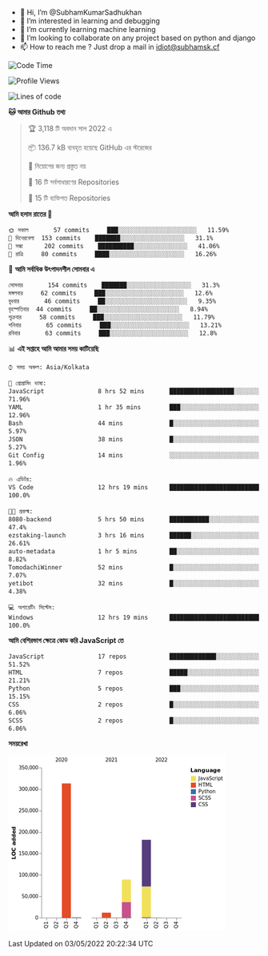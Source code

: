 - 👋 Hi, I’m @SubhamKumarSadhukhan
- 👀 I’m interested in learning and debugging
- 🌱 I’m currently learning machine learning
- 💞️ I’m looking to collaborate on any project based on python and django
- 📫 How to reach me ?
      Just drop a mail in idiot@subhamsk.cf

<!---
SubhamKumarSadhukhan/SubhamKumarSadhukhan is a ✨ special ✨ repository because its `README.md` (this file) appears on your GitHub profile.
You can click the Preview link to take a look at your changes.
--->


<!--START_SECTION:waka-->
![Code Time](http://img.shields.io/badge/Code%20Time-462%20hrs%201%20min-blue)

![Profile Views](http://img.shields.io/badge/%E0%A6%AA%E0%A7%8D%E0%A6%B0%E0%A7%8B%E0%A6%AB%E0%A6%BE%E0%A6%87%E0%A6%B2%20%E0%A6%A6%E0%A6%B0%E0%A7%8D%E0%A6%B6%E0%A6%A8-1-blue)

![Lines of code](https://img.shields.io/badge/%E0%A6%B9%E0%A7%8D%E0%A6%AF%E0%A6%BE%E0%A6%B2%E0%A7%8B%20%E0%A6%93%E0%A6%AF%E0%A6%BC%E0%A6%BE%E0%A6%B0%E0%A7%8D%E0%A6%B2%E0%A7%8D%E0%A6%A1%20%E0%A6%A5%E0%A7%87%E0%A6%95%E0%A7%87%20%E0%A6%86%E0%A6%AE%E0%A6%BF%20%E0%A6%B2%E0%A6%BF%E0%A6%96%E0%A7%87%E0%A6%9B%E0%A6%BF-599%20Thousand%20%E0%A6%95%E0%A7%8B%E0%A6%A1%E0%A7%87%E0%A6%B0%20%E0%A6%B2%E0%A6%BE%E0%A6%87%E0%A6%A8-blue)

**🐱 আমার Github তথ্য** 

> 🏆 3,118 টি অবদান সাল 2022 এ
 > 
> 📦 136.7 kB ব্যবহৃত হয়েছে GitHub এর স্টরেজের 
 > 
> 🚫 নিয়োগের জন্য প্রস্তুত নয়
 > 
> 📜 16 টি সর্বসাধারণের Repositories 
 > 
> 🔑 15 টি ব্যক্তিগত Repositories  
 > 
**আমি হলাম রাতের 🦉** 

```text
🌞 সকাল       57 commits     ███░░░░░░░░░░░░░░░░░░░░░░   11.59% 
🌆 দিনেরবেলা  153 commits    ███████░░░░░░░░░░░░░░░░░░   31.1% 
🌃 সন্ধা      202 commits    ██████████░░░░░░░░░░░░░░░   41.06% 
🌙 রাত্রি     80 commits     ████░░░░░░░░░░░░░░░░░░░░░   16.26%

```
📅 **আমি সর্বাধিক উৎপাদনশীল সোমবার এ** 

```text
সোমবার       154 commits    ███████░░░░░░░░░░░░░░░░░░   31.3% 
মঙ্গলবার     62 commits     ███░░░░░░░░░░░░░░░░░░░░░░   12.6% 
বুধবার       46 commits     ██░░░░░░░░░░░░░░░░░░░░░░░   9.35% 
বৃহস্পতিবার  44 commits     ██░░░░░░░░░░░░░░░░░░░░░░░   8.94% 
শুক্রবার     58 commits     ███░░░░░░░░░░░░░░░░░░░░░░   11.79% 
শনিবার       65 commits     ███░░░░░░░░░░░░░░░░░░░░░░   13.21% 
রবিবার       63 commits     ███░░░░░░░░░░░░░░░░░░░░░░   12.8%

```


📊 **এই সপ্তাহে আমি আমার সময় কাটিয়েছি** 

```text
⌚︎ সময় অঞ্চল: Asia/Kolkata

💬 প্রোগ্রামিং ভাষা: 
JavaScript               8 hrs 52 mins       ██████████████████░░░░░░░   71.96% 
YAML                     1 hr 35 mins        ███░░░░░░░░░░░░░░░░░░░░░░   12.96% 
Bash                     44 mins             █░░░░░░░░░░░░░░░░░░░░░░░░   5.97% 
JSON                     38 mins             █░░░░░░░░░░░░░░░░░░░░░░░░   5.27% 
Git Config               14 mins             ░░░░░░░░░░░░░░░░░░░░░░░░░   1.96%

🔥 এডিটর: 
VS Code                  12 hrs 19 mins      █████████████████████████   100.0%

🐱‍💻 প্রকল্ম: 
8080-backend             5 hrs 50 mins       ███████████░░░░░░░░░░░░░░   47.4% 
ezstaking-launch         3 hrs 16 mins       ██████░░░░░░░░░░░░░░░░░░░   26.61% 
auto-metadata            1 hr 5 mins         ██░░░░░░░░░░░░░░░░░░░░░░░   8.82% 
TomodachiWinner          52 mins             █░░░░░░░░░░░░░░░░░░░░░░░░   7.07% 
yetibot                  32 mins             █░░░░░░░░░░░░░░░░░░░░░░░░   4.38%

💻 অপারেটিং সিস্টেম: 
Windows                  12 hrs 19 mins      █████████████████████████   100.0%

```

**আমি বেশিরভাগ ক্ষেত্রে কোড করি JavaScript তে** 

```text
JavaScript               17 repos            █████████████░░░░░░░░░░░░   51.52% 
HTML                     7 repos             █████░░░░░░░░░░░░░░░░░░░░   21.21% 
Python                   5 repos             ███░░░░░░░░░░░░░░░░░░░░░░   15.15% 
CSS                      2 repos             █░░░░░░░░░░░░░░░░░░░░░░░░   6.06% 
SCSS                     2 repos             █░░░░░░░░░░░░░░░░░░░░░░░░   6.06%

```


**সময়রেখা**

![Chart not found](https://raw.githubusercontent.com/SubhamKumarSadhukhan/SubhamKumarSadhukhan/main/charts/bar_graph.png) 


 Last Updated on 03/05/2022 20:22:34 UTC
<!--END_SECTION:waka-->

